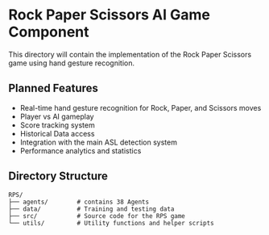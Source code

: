 # Rock Paper Scissors AI Game Component

This directory will contain the implementation of the Rock Paper Scissors game using hand gesture recognition.

## Planned Features
- Real-time hand gesture recognition for Rock, Paper, and Scissors moves
- Player vs AI gameplay
- Score tracking system
- Historical Data access
- Integration with the main ASL detection system
- Performance analytics and statistics

## Directory Structure
```
RPS/
├── agents/        # contains 38 Agents
├── data/          # Training and testing data
├── src/           # Source code for the RPS game
└── utils/         # Utility functions and helper scripts
```